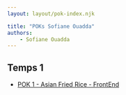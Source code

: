 ```yaml
---
layout: layout/pok-index.njk

title: "POKs Sofiane Ouadda"
authors:
    - Sofiane Ouadda
---
```


## Temps 1

- [POK 1 - Asian Fried Rice - FrontEnd](./temps-1)
